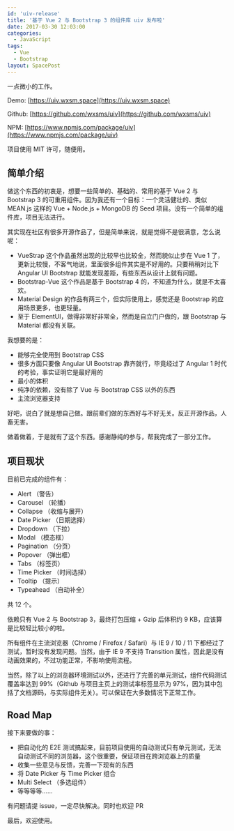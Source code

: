 ```yaml
---
id: 'uiv-release'
title: '基于 Vue 2 与 Bootstrap 3 的组件库 uiv 发布啦'
date: 2017-03-30 12:03:00
categories:
  - JavaScript
tags:
  - Vue
  - Bootstrap
layout: SpacePost
---
```





一点微小的工作。

Demo: [https://uiv.wxsm.space](https://uiv.wxsm.space)

Github: [https://github.com/wxsms/uiv](https://github.com/wxsms/uiv)

NPM: [https://www.npmjs.com/package/uiv](https://www.npmjs.com/package/uiv)

项目使用 MIT 许可，随便用。

<!--more-->

## 简单介绍

做这个东西的初衷是，想要一些简单的、基础的、常用的基于 Vue 2 与 Bootstrap 3 的可重用组件。因为我还有一个目标：一个灵活健壮的、类似 MEAN.js 这样的 Vue + Node.js + MongoDB 的 Seed 项目。没有一个简单的组件库，项目无法进行。

其实现在社区有很多开源作品了，但是简单来说，就是觉得不是很满意，怎么说呢：

* VueStrap 这个作品虽然出现的比较早也比较全，然而貌似止步在 Vue 1 了，更新比较慢，不客气地说，里面很多组件其实是不好用的。只要稍稍对比下 Angular UI Bootstrap 就能发现差距，有些东西从设计上就有问题。
* Bootstrap-Vue 这个作品是基于 Bootstrap 4 的，不知道为什么，就是不太喜欢。
* Material Design 的作品有两三个，但实际使用上，感觉还是 Bootstrap 的应用场景更多，也更轻量。
* 至于 ElementUI，做得非常好非常全，然而是自立门户做的，跟 Bootstrap 与 Material 都没有关联。

我想要的是：

* 能够完全使用到 Bootstrap CSS
* 很多方面只要像 Angular UI Bootstrap 靠齐就行，毕竟经过了 Angular 1 时代的考验，事实证明它是最好用的
* 最小的体积
* 纯净的依赖，没有除了 Vue 与 Bootstrap CSS 以外的东西
* 主流浏览器支持

好吧，说白了就是想自己做。跟前辈们做的东西好与不好无关。反正开源作品，人畜无害。

做着做着，于是就有了这个东西。感谢静纯的参与，帮我完成了一部分工作。

## 项目现状

目前已完成的组件有：

* Alert （警告）
* Carousel （轮播）
* Collapse （收缩与展开）
* Date Picker （日期选择）
* Dropdown （下拉）
* Modal （模态框）
* Pagination （分页）
* Popover （弹出框）
* Tabs （标签页）
* Time Picker （时间选择）
* Tooltip （提示）
* Typeahead （自动补全）

共 12 个。

依赖只有 Vue 2 与 Bootstrap 3，最终打包压缩 + Gzip 后体积约 9 KB，应该算是比较轻比较小的啦。

所有组件在主流浏览器（Chrome / Firefox / Safari）与 IE 9 / 10 / 11 下都经过了测试，暂时没有发现问题。当然，由于 IE 9 不支持 Transition 属性，因此是没有动画效果的，不过功能正常，不影响使用流程。

当然，除了以上的浏览器环境测试以外，还进行了完善的单元测试，组件代码测试覆盖率达到 99%（Github 与项目主页上的测试率标签显示为 97%，因为其中包括了文档源码，与实际组件无关）。可以保证在大多数情况下正常工作。

## Road Map

接下来要做的事：

* 把自动化的 E2E 测试搞起来，目前项目使用的自动测试只有单元测试，无法自动测试不同的浏览器，这个很重要，保证项目在跨浏览器上的质量
* 收集一些意见与反馈，完善一下现有的东西
* 将 Date Picker 与 Time Picker 组合
* Multi Select （多选组件）
* 等等等等......

有问题请提 issue，一定尽快解决。同时也欢迎 PR

最后，欢迎使用。
